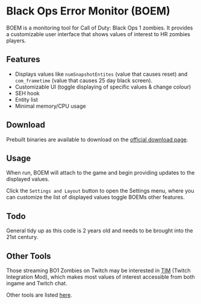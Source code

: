 # Black Ops Error Monitor (BOEM)

BOEM is a monitoring tool for Call of Duty: Black Ops 1 zombies. It provides a customizable user interface that shows values of interest to HR zombies players.

## Features

 - Displays values like `numSnapshotEntites` (value that causes reset) and `com_frametime` (value that causes 25 day black screen).
 - Customizable UI (toggle displaying of specific values & change colour)
 - SEH hook
 - Entity list
 - Minimal memory/CPU usage

## Download

Prebuilt binaries are available to download on the [official download page](https://download.magicbennie.com/BlackOpsZombies/ErrorMonitor).

## Usage

When run, BOEM will attach to the game and begin providing updates to the displayed values.

Click the `Settings and Layout` button to open the Settings menu, where you can customize the list of displayed values toggle BOEMs other features.

## Todo

General tidy up as this code is 2 years old and needs to be brought into the 21st century.

## Other Tools

Those streaming BO1 Zombies on Twitch may be interested in [TIM](https://download.magicbennie.com/BlackOpsZombies/TIM/) (Twitch Integration Mod), which makes most values of interest accessible from both ingame and Twitch chat.

Other tools are listed [here](https://download.magicbennie.com/).